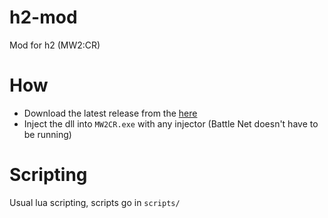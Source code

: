 # h2-mod
Mod for h2 (MW2:CR)

# How
* Download the latest release from the [here](https://github.com/fedddddd/h2-mod/releases)
* Inject the dll into `MW2CR.exe` with any injector (Battle Net doesn't have to be running)

# Scripting
Usual lua scripting, scripts go in `scripts/`
